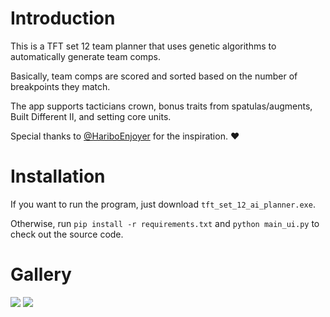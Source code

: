 # Introduction
This is a TFT set 12 team planner that uses genetic algorithms to automatically generate team comps.

Basically, team comps are scored and sorted based on the number of breakpoints they match.

The app supports tacticians crown, bonus traits from spatulas/augments, Built Different II, and setting core units.

Special thanks to [@HariboEnjoyer](https://github.com/HariboEnjoyer/TFT-Comp-Generator/) for the inspiration. ❤️

# Installation
If you want to run the program, just download `tft_set_12_ai_planner.exe`.

Otherwise, run `pip install -r requirements.txt` and `python main_ui.py` to check out the source code.

# Gallery
![](demo1.gif)
![](demo2.gif)
